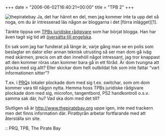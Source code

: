 +++
date = "2006-06-02T16:40:21+00:00"
title = "TPB 2"
+++

<img id="image69" src="/images/2006/06/thepiratebay.thumbnail.gif" alt="thepiratebay" />  
Ja, det har hännt en del, men jag kommer inte ta upp det så noga, om du är intresserad läs någon av bloggarna i det [förra inlägget][1].

Tänkte tippsa om [TPBs juridiske rådgivare][2] som har börjat blogga. Han har även tagit sig tid att [översätta till engelska][3].

En sak som jag har funderat på länge är, varje gång man se en polis som beslagtar en dator eller annan teknisk utrusting så ser man dom gå iväg med skärmen, precis om att den innehöll något intressant, jag tror knappast att den kommer röras utan kommer bara gå in ett föråd. Är dom tvungna att plocka med sig allt? Eller skickar dom helt outbildat fok som inte fattar &#8220;vart informationen sitter&#8221;?

T.ex. i [PRQ][4]s lokaler plockade dom med sig t.ex. switchar, som om dom kommer vara till någon nytta. Hemma hoss TPBs juridiske rådgivare plockade dom med sig, microfon, tangentbord, PS2 handkontroll o.s.v. samma sak där, hu? Vad ska dom med det till?

Slutligen så är <http://www.thepiratebay.org> uppe igen, inte med trackern men det finns information där. Piratbyrån arbetar fortfarande med att återställa sin site.

:: PRQ, TPB, The Pirate Bay

<small></small>

 [1]: ?p=67
 [2]: http://mikaelviborg.blogspot.com/
 [3]: http://viborginternational.blogspot.com/
 [4]: http://prq.se/
